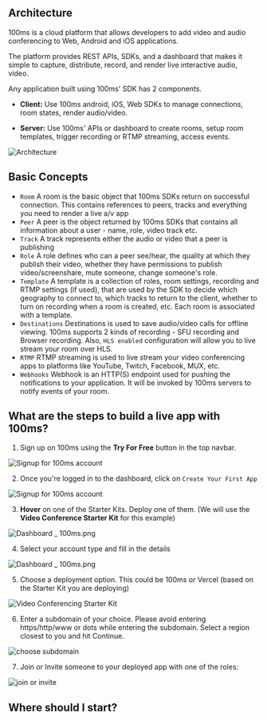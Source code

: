 ## Architecture

100ms is a cloud platform that allows developers to add video and audio conferencing to Web, Android and iOS applications.

The platform provides REST APIs, SDKs, and a dashboard that makes it simple to capture, distribute, record, and render live interactive audio, video.

Any application built using 100ms' SDK has 2 components.

-   **Client:** Use 100ms android, iOS, Web SDKs to manage connections, room states, render audio/video.

-   **Server:** Use 100ms' APIs or dashboard to create rooms, setup room templates, trigger recording or RTMP streaming, access events.

![Architecture](/docs/docs/v2/arch.png)
## Basic Concepts

-   `Room` A room is the basic object that 100ms SDKs return on successful connection. This contains references to peers, tracks and everything you need to render a live a/v app
-   `Peer` A peer is the object returned by 100ms SDKs that contains all information about a user - name, role, video track etc.
-   `Track` A track represents either the audio or video that a peer is publishing
-   `Role` A role defines who can a peer see/hear, the quality at which they publish their video, whether they have permissions to publish video/screenshare, mute someone, change someone's role.
-   `Template` A template is a collection of roles, room settings, recording and RTMP settings (if used), that are used by the SDK to decide which geography to connect to, which tracks to return to the client, whether to turn on recording when a room is created, etc. Each room is associated with a template.
-   `Destinations` Destinations is used to save audio/video calls for offline viewing. 100ms supports 2 kinds of recording - SFU recording and Browser recording. Also, `HLS enabled` configuration will allow you to live stream your room over HLS. 
-   `RTMP` RTMP streaming is used to live stream your video conferencing apps to platforms like YouTube, Twitch, Facebook, MUX, etc.
-   `Webhooks` Webhook is an HTTP(S) endpoint used for pushing the notifications to your application. It will be invoked by 100ms servers to notify events of your room.

## What are the steps to build a live app with 100ms?
1. Sign up on 100ms using the **Try For Free** button in the top navbar.

![Signup for 100ms account](/docs/docs/v2/signup.png)

2. Once you're logged in to the dashboard, click on `Create Your First App`

![Signup for 100ms account](/docs/docs/v2/create-your-first-app.png)

3. **Hover** on one of the Starter Kits. Deploy one of them. (We will use the **Video Conference Starter Kit** for this example)

![Dashboard _ 100ms.png](/docs/docs/v2/select-starter-kit.png)

4. Select your account type and fill in the details

![Dashboard _ 100ms.png](/docs/docs/v2/personal-details.png)

5. Choose a deployment option. This could be 100ms or Vercel (based on the Starter Kit you are deploying)

![Video Conferencing Starter Kit](/docs/docs/v2/choose-your-deployment.png)

6. Enter a subdomain of your choice. Please avoid entering https/http/www or dots while entering the subdomain. Select a region closest to you and hit Continue. 

![choose subdomain](/docs/docs/v2/choose-subdomain.png)

7. Join or Invite someone to your deployed app with one of the roles: 


![join or invite](/docs/docs/v2/demo-your-app.png)

## Where should I start?